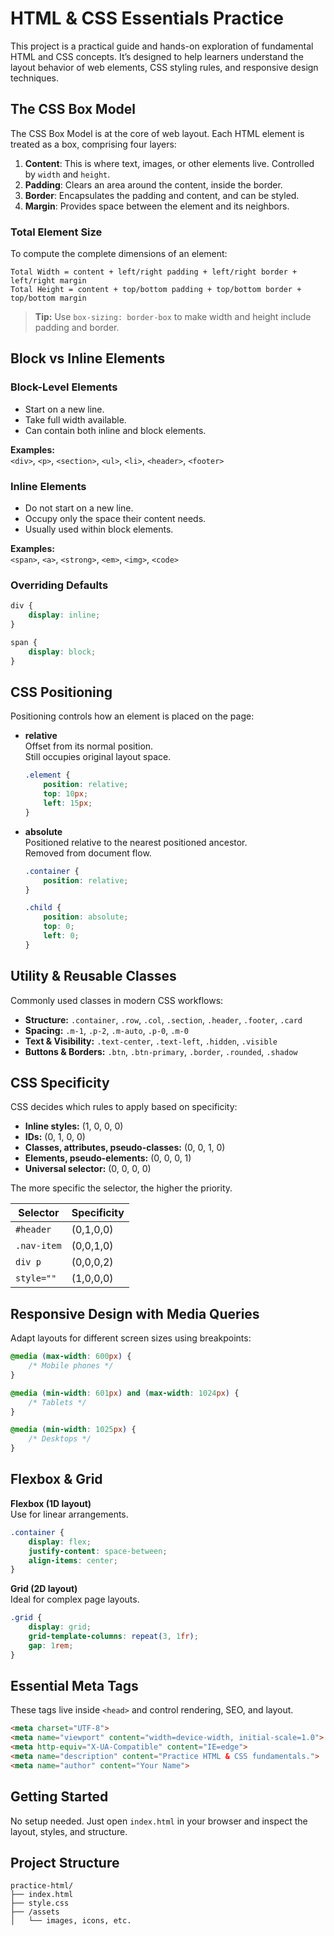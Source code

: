 # HTML & CSS Essentials Practice

This project is a practical guide and hands-on exploration of fundamental HTML and CSS concepts. It’s designed to help learners understand the layout behavior of web elements, CSS styling rules, and responsive design techniques.

## The CSS Box Model

The CSS Box Model is at the core of web layout. Each HTML element is treated as a box, comprising four layers:

1. **Content**: This is where text, images, or other elements live. Controlled by `width` and `height`.
2. **Padding**: Clears an area around the content, inside the border.
3. **Border**: Encapsulates the padding and content, and can be styled.
4. **Margin**: Provides space between the element and its neighbors.

###  Total Element Size

To compute the complete dimensions of an element:

```
Total Width = content + left/right padding + left/right border + left/right margin
Total Height = content + top/bottom padding + top/bottom border + top/bottom margin
```

> **Tip:** Use `box-sizing: border-box` to make width and height include padding and border.

##  Block vs Inline Elements

### Block-Level Elements

- Start on a new line.
- Take full width available.
- Can contain both inline and block elements.

**Examples:**  
`<div>`, `<p>`, `<section>`, `<ul>`, `<li>`, `<header>`, `<footer>`

### Inline Elements

- Do not start on a new line.
- Occupy only the space their content needs.
- Usually used within block elements.

**Examples:**  
`<span>`, `<a>`, `<strong>`, `<em>`, `<img>`, `<code>`

### Overriding Defaults

```css
div {
    display: inline;
}

span {
    display: block;
}
```

##  CSS Positioning

Positioning controls how an element is placed on the page:

- **relative**  
    Offset from its normal position.  
    Still occupies original layout space.

    ```css
    .element {
        position: relative;
        top: 10px;
        left: 15px;
    }
    ```

- **absolute**  
    Positioned relative to the nearest positioned ancestor.  
    Removed from document flow.

    ```css
    .container {
        position: relative;
    }

    .child {
        position: absolute;
        top: 0;
        left: 0;
    }
    ```

##  Utility & Reusable Classes

Commonly used classes in modern CSS workflows:

- **Structure:** `.container`, `.row`, `.col`, `.section`, `.header`, `.footer`, `.card`
- **Spacing:** `.m-1`, `.p-2`, `.m-auto`, `.p-0`, `.m-0`
- **Text & Visibility:** `.text-center`, `.text-left`, `.hidden`, `.visible`
- **Buttons & Borders:** `.btn`, `.btn-primary`, `.border`, `.rounded`, `.shadow`

##  CSS Specificity

CSS decides which rules to apply based on specificity:

- **Inline styles:** (1, 0, 0, 0)
- **IDs:** (0, 1, 0, 0)
- **Classes, attributes, pseudo-classes:** (0, 0, 1, 0)
- **Elements, pseudo-elements:** (0, 0, 0, 1)
- **Universal selector:** (0, 0, 0, 0)

The more specific the selector, the higher the priority.

| Selector   | Specificity   |
|------------|--------------|
| `#header`  | (0,1,0,0)    |
| `.nav-item`| (0,0,1,0)    |
| `div p`    | (0,0,0,2)    |
| `style=""` | (1,0,0,0)    |

##  Responsive Design with Media Queries

Adapt layouts for different screen sizes using breakpoints:

```css
@media (max-width: 600px) {
    /* Mobile phones */
}

@media (min-width: 601px) and (max-width: 1024px) {
    /* Tablets */
}

@media (min-width: 1025px) {
    /* Desktops */
}
```

##  Flexbox & Grid

**Flexbox (1D layout)**  
Use for linear arrangements.

```css
.container {
    display: flex;
    justify-content: space-between;
    align-items: center;
}
```

**Grid (2D layout)**  
Ideal for complex page layouts.

```css
.grid {
    display: grid;
    grid-template-columns: repeat(3, 1fr);
    gap: 1rem;
}
```

##  Essential Meta Tags

These tags live inside `<head>` and control rendering, SEO, and layout.

```html
<meta charset="UTF-8">
<meta name="viewport" content="width=device-width, initial-scale=1.0">
<meta http-equiv="X-UA-Compatible" content="IE=edge">
<meta name="description" content="Practice HTML & CSS fundamentals.">
<meta name="author" content="Your Name">
```

##  Getting Started

No setup needed. Just open `index.html` in your browser and inspect the layout, styles, and structure.

##  Project Structure

```
practice-html/
├── index.html
├── style.css
├── /assets
│   └── images, icons, etc.
```
